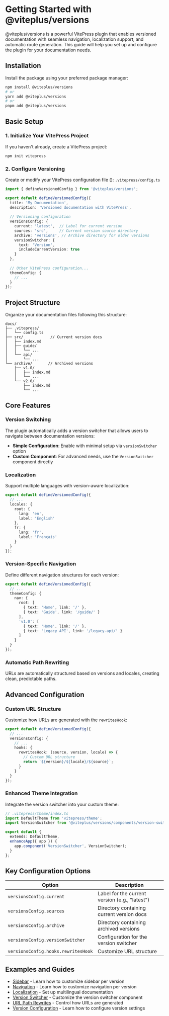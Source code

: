 # Getting Started with @viteplus/versions

@viteplus/versions is a powerful VitePress plugin that enables versioned documentation with seamless navigation, localization support, and automatic route generation.
This guide will help you set up and configure the plugin for your documentation needs.

## Installation

Install the package using your preferred package manager:

```bash
npm install @viteplus/versions
# or
yarn add @viteplus/versions
# or
pnpm add @viteplus/versions
```

## Basic Setup

### 1. Initialize Your VitePress Project

If you haven't already, create a VitePress project:

```bash
npm init vitepress
```

### 2. Configure Versioning

Create or modify your VitePress configuration file (): `.vitepress/config.ts`

```ts
import { defineVersionedConfig } from '@viteplus/versions';

export default defineVersionedConfig({
  title: 'My Documentation',
  description: 'Versioned documentation with VitePress',
  
  // Versioning configuration
  versionsConfig: {
    current: 'latest',  // Label for current version
    sources: 'src',     // Current version source directory
    archive: 'versions', // Archive directory for older versions
    versionSwitcher: {
      text: 'Version',
      includeCurrentVersion: true
    }
  },
  
  // Other VitePress configuration...
  themeConfig: {
    // ...
  }
});
```

## Project Structure

Organize your documentation files following this structure:

```text
docs/
├── .vitepress/
│   └── config.ts
├── src/            // Current version docs
│   ├── index.md
│   ├── guide/
│   │   └── ...
│   └── api/
│       └── ...
└── archive/       // Archived versions
    ├── v1.0/
    │   ├── index.md
    │   └── ...
    └── v2.0/
        ├── index.md
        └── ...
```

## Core Features

### Version Switching

The plugin automatically adds a version switcher that allows users to navigate between documentation versions:

- **Simple Configuration**: Enable with minimal setup via `versionSwitcher` option
- **Custom Component**: For advanced needs, use the `VersionSwitcher` component directly

### Localization

Support multiple languages with version-aware localization:

```ts
export default defineVersionedConfig({
  // ...
  locales: {
    root: {
      lang: 'en',
      label: 'English'
    },
    fr: {
      lang: 'fr',
      label: 'Français'
    }
  }
});
```

### Version-Specific Navigation

Define different navigation structures for each version:

```ts
export default defineVersionedConfig({
  // ...
  themeConfig: {
    nav: {
      root: [
        { text: 'Home', link: '/' },
        { text: 'Guide', link: '/guide/' }
      ],
      'v1.0': [
        { text: 'Home', link: '/' },
        { text: 'Legacy API', link: '/legacy-api/' }
      ]
    }
  }
});
```

### Automatic Path Rewriting

URLs are automatically structured based on versions and locales, creating clean,
predictable paths.

## Advanced Configuration

### Custom URL Structure

Customize how URLs are generated with the `rewritesHook`:

```ts
export default defineVersionedConfig({
  // ...
  versionsConfig: {
    // ...
    hooks: {
      rewritesHook: (source, version, locale) => {
        // Custom URL structure
        return `${version}/${locale}/${source}`;
      }
    }
  }
});
```

### Enhanced Theme Integration

Integrate the version switcher into your custom theme:

```ts
// .vitepress/theme/index.ts
import DefaultTheme from 'vitepress/theme';
import VersionSwitcher from '@viteplus/versions/components/version-switcher.component.vue';

export default {
  extends: DefaultTheme,
  enhanceApp({ app }) {
    app.component('VersionSwitcher', VersionSwitcher);
  }
};
```

## Key Configuration Options

| Option                              | Description                                    |
|-------------------------------------|------------------------------------------------|
| `versionsConfig.current`            | Label for the current version (e.g., "latest") |
| `versionsConfig.sources`            | Directory containing current version docs      |
| `versionsConfig.archive`            | Directory containing archived versions         |
| `versionsConfig.versionSwitcher`    | Configuration for the version switcher         |
| `versionsConfig.hooks.rewritesHook` | Customize URL structure                        |

## Examples and Guides

- [Sidebar](./sidebar) - Learn how to customize sidebar per version
- [Navigation](./navigation) - Learn how to customize navigation per version
- [Localization](./locales.md) - Set up multilingual documentation
- [Version Switcher](./switchers) - Customize the version switcher component
- [URL Path Rewrites](./rewrites.md) - Control how URLs are generated
- [Version Configuration](./configuration) - Learn how to configure version settings
